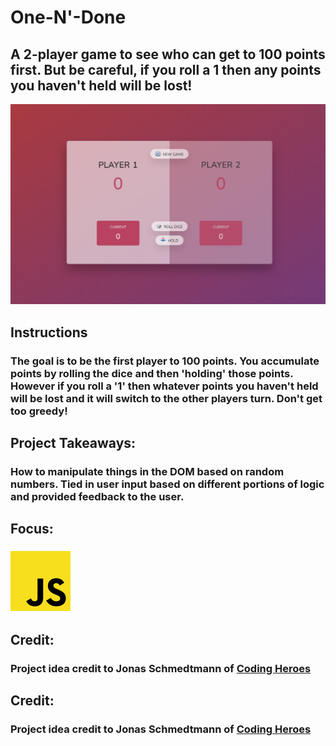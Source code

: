 # One-N'-Done
## A 2-player game to see who can get to 100 points first. But be careful, if you roll a 1 then any points you haven't held will be lost!
![One-N'-Done Preview](../../src/img/projects/previews/one-n-done-preview.png)
## Instructions
### The goal is to be the first player to 100 points. You accumulate points by rolling the dice and then 'holding' those points. However if you roll a '1' then whatever points you haven't held will be lost and it will switch to the other players turn. Don't get too greedy!
## Project Takeaways:
### How to manipulate things in the DOM based on random numbers. Tied in user input based on different portions of logic and provided feedback to the user.
## Focus:
### ![JavaScript Icon](../../src/img/js.png)
## Credit:
### Project idea credit to Jonas Schmedtmann of [Coding Heroes](https://codingheroes.io/)
## Credit:
### Project idea credit to Jonas Schmedtmann of [Coding Heroes](https://codingheroes.io/)